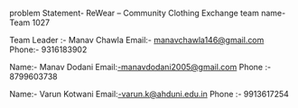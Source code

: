 problem Statement- ReWear – Community Clothing Exchange
team name- Team 1027

Team Leader :- Manav Chawla
Email:- manavchawla146@gmail.com
Phone:- 9316183902


Name:- Manav Dodani
Email:-manavdodani2005@gmail.com
Phone :- 8799603738


Name:- Varun Kotwani
Email:-varun.k@ahduni.edu.in
Phone :- 9913617254

